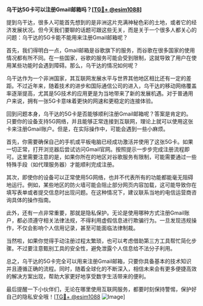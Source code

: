 **乌干达5G卡可以注册Gmail邮箱吗？[[TG💪+ @esim1088](https://t.me/s/esim1088)]**

提到乌干达，很多人可能首先想到的是非洲这片充满神秘色彩的土地，或者它的经济发展状况。但今天我们要聊的话题可跟这些无关，而是关于一个很多人都关心的问题：乌干达的5G卡能不能用来注册Gmail邮箱呢？

首先，我们得明白一点，Gmail邮箱是谷歌旗下的服务，而谷歌在很多国家的使用情况都有所不同。在一些国家，谷歌的服务可能会受到限制，这就导致了用户在使用某些功能时会遇到障碍。那么，乌干达的情况如何呢？

乌干达作为一个非洲国家，其互联网发展水平与世界其他地区相比还有一定的差距。不过近年来，随着技术的进步和国际通信公司的进入，乌干达的移动网络覆盖率逐渐提高，尤其是5G技术的应用更是为当地带来了新的发展机遇。对于普通用户来说，拥有一张5G卡意味着更快的网速和更稳定的连接体验。

回到问题本身，乌干达的5G卡是否能够顺利注册Gmail邮箱呢？答案是肯定的。只要你的设备支持5G网络，并且能够正常连接到互联网，理论上就可以使用这张卡来注册Gmail账户。但是，在实际操作中，可能会遇到一些小麻烦。

首先，你需要确保自己的手机或平板电脑已经成功激活并使用了这张5G卡。如果一切正常，打开浏览器后尝试访问Gmail官网。按照提示一步步完成注册流程即可。这里需要注意的是，如果你所在的地区对谷歌服务有限制，可能需要通过一些特殊手段（如代理服务器）才能顺利完成注册。

其次，即使你的设备可以正常使用5G网络，也并不代表所有的功能都能毫无阻碍地运行。例如，某些地区的防火墙可能会阻止部分网页内容加载，这可能导致你在填写表单或者提交信息时出现问题。在这种情况下，建议联系当地的电信运营商咨询具体的操作指南。

此外，还有一点非常重要，那就是隐私保护。无论是使用哪种方式注册Gmail账户，都必须遵守相关法律法规，不得利用虚假信息进行欺骗行为。一旦发现违规操作，不仅会影响个人信用记录，甚至可能面临法律制裁。

当然啦，如果你觉得手动注册过程太繁琐，也可以考虑借助第三方工具帮忙简化步骤。不过要注意甄别工具的安全性，避免泄露个人信息给不法分子利用。

总之，乌干达的5G卡完全可以用来注册Gmail邮箱，只要你具备基本的技术知识并且遵循正确的流程。同时，随着全球化的不断深入，相信未来会有更多便捷高效的解决方案出现，帮助大家更好地享受数字生活带来的便利。

最后提醒一下小伙伴们，无论在哪里使用互联网服务，都要时刻保持警惕，保护好自己的隐私安全哦！[[TG💪+ @esim1088](https://t.me/s/esim1088) ![Image](https://i.postimg.cc/4NQfJmqS/Snipaste-2025-05-13-00-14-12.png)]
